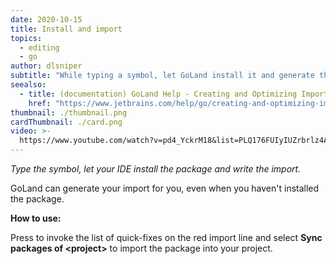 ```yaml
---
date: 2020-10-15
title: Install and import
topics:
  - editing
  - go
author: dlsniper
subtitle: "While typing a symbol, let GoLand install it and generate the import."
seealso:
  - title: (documentation) GoLand Help - Creating and Optimizing Imports
    href: "https://www.jetbrains.com/help/go/creating-and-optimizing-imports.html"
thumbnail: ./thumbnail.png
cardThumbnail: ./card.png
video: >-
  https://www.youtube.com/watch?v=pd4_YckrM18&list=PLQ176FUIyIUZrbrlz4AY1V8VzBJKZyVlW&index=59
---
```


_Type the symbol, let your IDE install the package and write the import._

GoLand can generate your import for you, even when you haven't installed the package.

**How to use:**

Press to invoke the list of quick-fixes on the red import line and select **Sync packages of <project\>** to import the package into your project.
